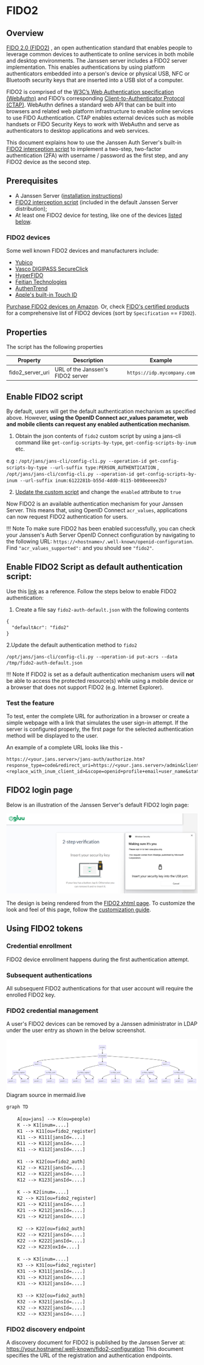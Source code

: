 # FIDO2

## Overview
[FIDO 2.0 (FIDO2)](https://fidoalliance.org/fido2/) , an open authentication standard that enables people to leverage common devices to authenticate to online services in both mobile and desktop environments. The Janssen server includes a FIDO2 server implementation. This enables authentications by using  platform authenticators embedded into a person's device or  physical USB, NFC or Bluetooth security keys that are inserted into a USB slot of a computer.

FIDO2 is comprised of the [W3C’s Web Authentication specification (WebAuthn)](https://www.w3.org/TR/webauthn/) and FIDO’s corresponding [Client-to-Authenticator Protocol (CTAP)](https://fidoalliance.org/specs/fido-v2.0-ps-20170927/fido-client-to-authenticator-protocol-v2.0-ps-20170927.html). WebAuthn defines a standard web API that can be built into browsers and related web platform infrastructure to enable online services to use FIDO Authentication. CTAP enables external devices such as mobile handsets or FIDO Security Keys to work with WebAuthn and serve as authenticators to desktop applications and web services.

This document explains how to use the Janssen Auth Server's built-in 
[FIDO2 interception script](https://github.com/JanssenProject/jans/blob/vreplace-janssen-version/docs/script-catalog/person_authentication/fido2-external-authenticator/Fido2ExternalAuthenticator.py)
to implement a two-step, two-factor authentication (2FA) with username / password as the first step, and any FIDO2 device as the second step.

## Prerequisites
- A Janssen Server ([installation instructions](https://github.com/JanssenProject/jans#installation))      
- [FIDO2 interception script](https://github.com/JanssenProject/jans/blob/vreplace-janssen-version/docs/script-catalog/person_authentication/fido2-external-authenticator/Fido2ExternalAuthenticator.py) (included in the default Janssen Server distribution);     
- At least one FIDO2 device for testing, like one of the devices [listed below](#fido2-devices).

### FIDO2 devices
Some well known FIDO2 devices and manufacturers include:           

- [Yubico](https://www.yubico.com/)      
- [Vasco DIGIPASS SecureClick](https://www.vasco.com/products/two-factor-authenticators/hardware/one-button/digipass-secureclick.html)   
- [HyperFIDO](https://www.hypersecu.com/hyperfido)       
- [Feitian Technologies](http://www.ftsafe.com/)   
- [AuthenTrend](https://authentrend.com/)
- [Apple's built-in Touch ID](https://support.apple.com/en-in/guide/mac-help/mchl16fbf90a/mac)

[Purchase FIDO2 devices on Amazon](https://www.amazon.com/s/ref=nb_sb_noss/146-0120855-4781335?url=search-alias%3Daps&field-keywords=fido2). Or, check [FIDO's certified products](https://fidoalliance.org/certification/fido-certified-products/) for a comprehensive list of FIDO2 devices (sort by `Specification` == `FIDO2`).

## Properties
The script has the following properties

| 	Property	         | 	Description		                 | 	Example	                   |
|--------------------|--------------------------------|-----------------------------|
| fido2_server_uri		 | URL of the Janssen's FIDO2 server | `https://idp.mycompany.com` |

## Enable FIDO2 script

By default, users will get the default authentication mechanism as specified above. However, **using the OpenID Connect acr_values parameter, web and mobile clients can request any enabled authentication mechanism**.

1. Obtain the json contents of `fido2` custom script by using a jans-cli command like `get-config-scripts-by-type`, `get-config-scripts-by-inum` etc.

e.g : `/opt/jans/jans-cli/config-cli.py --operation-id get-config-scripts-by-type --url-suffix type:PERSON_AUTHENTICATION` , `/opt/jans/jans-cli/config-cli.py --operation-id get-config-scripts-by-inum --url-suffix inum:6122281b-b55d-4dd0-8115-b098eeeee2b7`

2. [Update the custom script](https://github.com/JanssenProject/jans/blob/main/docs/admin/config-guide/custom-scripts-config.md#update-an-existing-custom-script) and change the `enabled` attribute to `true`  

Now FIDO2 is an available authentication mechanism for your Janssen Server. This means that, using OpenID Connect `acr_values`, applications can now request FIDO2 authentication for users.

!!! Note
    To make sure FIDO2 has been enabled successfully, you can check your Janssen's Auth Server OpenID Connect
    configuration by navigating to the following URL: `https://<hostname>/.well-known/openid-configuration`.
    Find `"acr_values_supported":` and you should see `"fido2"`.

## Enable FIDO2 Script as default authentication script:
Use this [link](https://github.com/JanssenProject/jans-cli-tui/blob/vreplace-janssen-version/docs/cli/cli-default-authentication-method.md) as a reference.
Follow the steps below to enable FIDO2 authentication:
1. Create a file say `fido2-auth-default.json` with the following contents
```
{
  "defaultAcr": "fido2"
}
```
2.Update the default authentication method to `fido2`
```
/opt/jans/jans-cli/config-cli.py --operation-id put-acrs --data /tmp/fido2-auth-default.json
```


!!! Note
    If FIDO2 is set as a default authentication mechanism users will **not** be able to access the protected resource(s) while using a mobile device or a browser that does not support FIDO2 (e.g. Internet Explorer).  
    
    
### Test the feature 
To test, enter the complete URL for authorization in a browser or create a simple webpage with a link that simulates the user sign-in attempt. If the server is configured properly, the first page for the selected authentication method will be displayed to the user.

An example of a complete URL looks like this -
```
https://<your.jans.server>/jans-auth/authorize.htm?response_type=code&redirect_uri=https://<your.jans.server>/admin&client_id=<replace_with_inum_client_id>&scope=openid+profile+email+user_name&state=faad2cdjfdddjfkdf&nonce=dajdffdfsdcfff
```


## FIDO2 login page
Below is an illustration of the Janssen Server's default FIDO2 login page:

![fido2](https://github.com/JanssenProject/jans/raw/vreplace-janssen-version/docs/assets/image_fido2.png)

The design is being rendered from the [FIDO2 xhtml page](https://github.com/JanssenProject/jans/blob/vreplace-janssen-version/jans-auth-server/server/src/main/webapp/auth/fido2/login.xhtml). To customize the look and feel of this page, follow the [customization guide](https://docs.jans.io/head/admin/developer/customization/customize-web-pages/).

## Using FIDO2 tokens

### Credential enrollment
FIDO2 device enrollment happens during the first authentication attempt.

### Subsequent authentications
All subsequent FIDO2 authentications for that user account will require the enrolled FIDO2 key.

### FIDO2 credential management
A user's FIDO2 devices can be removed by a Janssen administrator in LDAP under the user entry as shown in the below screenshot.

![fido2](https://github.com/JanssenProject/jans/raw/vreplace-janssen-version/docs/assets/image-fido2-ldap-structure.png)
Diagram source in mermaid.live
```
graph TD

    A[ou=jans] --> K(ou=people)
    K --> K1[inum=....]
    K1 --> K11[ou=fido2_register]
    K11 --> K111[jansId=....]
    K11 --> K112[jansId=....]
    K11 --> K112[jansId=....]

    K1 --> K12[ou=fido2_auth]
    K12 --> K121[jansId=....]
    K12 --> K122[jansId=....]
    K12 --> K123[jansId=....]

    K --> K2[inum=....]
    K2 --> K21[ou=fido2_register]
    K21 --> K211[jansId=....]
    K21 --> K212[jansId=....]
    K21 --> K212[jansId=....]

    K2 --> K22[ou=fido2_auth]
    K22 --> K221[jansId=....]
    K22 --> K222[jansId=....]
    K22 --> K223[oxId=....]

    K --> K3[inum=....]
    K3 --> K31[ou=fido2_register]
    K31 --> K311[jansId=....]
    K31 --> K312[jansId=....]
    K31 --> K312[jansId=....]

    K3 --> K32[ou=fido2_auth]
    K32 --> K321[jansId=....]
    K32 --> K322[jansId=....]
    K32 --> K323[jansId=....]

```

### FIDO2 discovery endpoint
A discovery document for FIDO2 is published by the Janssen Server at: https://your.hostname/.well-known/fido2-configuration This document specifies the URL of the registration and authentication endpoints.
